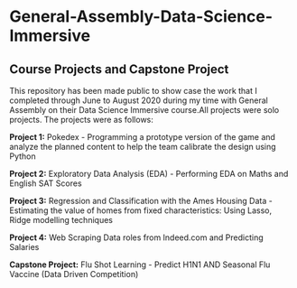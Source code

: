 # General-Assembly-Data-Science-Immersive
## Course Projects and Capstone Project

This repository has been made public to show case the work that I completed through June to August 2020 during my time with General Assembly on their Data Science Immersive course.All projects were solo projects. 
The projects were as follows:

**Project 1:**
Pokedex - Programming a prototype version of the game and analyze the planned content to help the team calibrate the design using Python

**Project 2:**
Exploratory Data Analysis (EDA)  - Performing EDA on Maths and English SAT Scores

**Project 3:**
Regression and Classification with the Ames Housing Data - Estimating the value of homes from fixed characteristics: Using Lasso, Ridge modelling techniques

**Project 4:**
Web Scraping Data roles from Indeed.com and Predicting Salaries

**Capstone Project:** 
Flu Shot Learning - Predict H1N1 AND Seasonal Flu Vaccine (Data Driven Competition)

